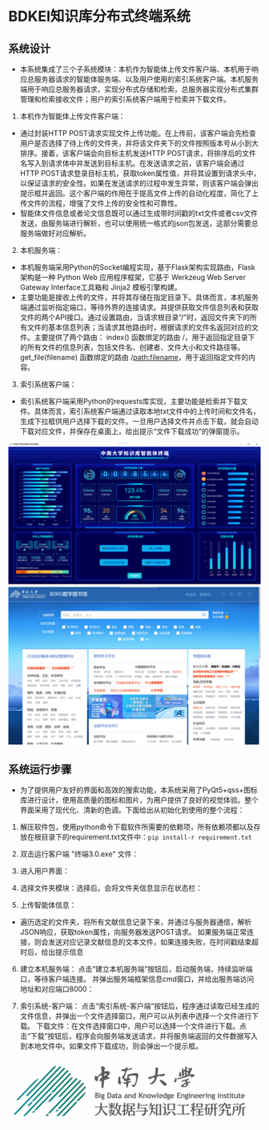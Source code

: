 # BDKEI知识库分布式终端系统

## 系统设计

- 本系统集成了三个子系统模块：本机作为智能体上传文件客户端、本机用于响应总服务器请求的智能体服务端、以及用户使用的索引系统客户端。本机服务端用于响应总服务器请求，实现分布式存储和检索，总服务器实现分布式集群管理和检索接收文件；用户的索引系统客户端用于检索并下载文件。
 
1. 本机作为智能体上传文件客户端：
- 通过封装HTTP POST请求实现文件上传功能。在上传前，该客户端会先检查用户是否选择了待上传的文件夹，并将该文件夹下的文件按照版本号从小到大排序。接着，该客户端会向目标主机发送HTTP POST请求，将排序后的文件名写入到请求体中并发送到目标主机。在发送请求之前，该客户端会通过HTTP POST请求登录目标主机，获取token属性值，并将其设置到请求头中，以保证请求的安全性。如果在发送请求的过程中发生异常，则该客户端会弹出提示框并返回。这个客户端的作用在于提高文件上传的自动化程度，简化了上传文件的流程，增强了文件上传的安全性和可靠性。
- 智能体文件信息或者论文信息既可以通过生成带时间戳的txt文件或者csv文件发送，由服务端进行解析，也可以使用统一格式的json包发送，这部分需要总服务端做好对应解析。

2. 本机服务端：
- 本机服务端采用Python的Socket编程实现，基于Flask架构实现路由，Flask架构是一种 Python Web 应用程序框架，它基于 Werkzeug Web Server Gateway Interface工具箱和 Jinja2 模板引擎构建。
- 主要功能是接收上传的文件，并将其存储在指定目录下。具体而言，本机服务端通过监听指定端口，等待外界的连接请求。并提供获取文件信息列表和获取文件的两个API接口。通过设置路由，当请求根目录“/”时，返回文件夹下的所有文件的基本信息列表；当请求其他路由时，根据请求的文件名返回对应的文件。主要提供了两个路由：
index() 函数绑定的路由 /，用于返回指定目录下的所有文件的信息列表，包括文件名、创建者、文件大小和文件路径等。
get_file(filename) 函数绑定的路由 /<path:filename>，用于返回指定文件的内容。

3. 索引系统客户端：
- 索引系统客户端采用Python的requests库实现，主要功能是检索并下载文件。具体而言，索引系统客户端通过读取本地txt文件中的上传时间和文件名，生成下拉框供用户选择下载的文件。一旦用户选择文件并点击下载，就会自动下载对应文件，并保存在桌面上，给出提示“文件下载成功“的弹窗提示。

![界面](photo/design.png)
![服务前端](photo/%E5%89%8D%E7%AB%AF.png)
## 系统运行步骤
- 为了提供用户友好的界面和高效的搜索功能，本系统采用了PyQt5+qss+图标库进行设计，使用高质量的图标和图片，为用户提供了良好的视觉体验。整个界面采用了现代化、清新的色调。下面给出从初始化到使用的整个流程：

1. 解压软件包，使用python命令下载软件所需要的依赖项，所有依赖项都以及存放在根目录下的requirement.txt文件中：```pip install·r requirement.txt```
2. 双击运行客户端  "终端3.0.exe"  文件：
3. 进入用户界面：
4. 选择文件夹模块：选择后，会将文件夹信息显示在状态栏：

5. 上传智能体信息：
- 遍历选定的文件夹，将所有文献信息记录下来，并通过与服务器通信，解析JSON响应，获取token属性，向服务器发送POST请求。
如果服务端正常连接，则会发送对应记录文献信息的文本文件，如果连接失败，在时间戳结束超时后，给出提示信息
6. 建立本机服务端：
点击“建立本机服务端”按钮后，启动服务端，持续监听端口，等待客户端连接。
并弹出服务端框架信息cmd窗口，并给出服务端访问地址和对应端口8000：

7. 索引系统-客户端：
点击“索引系统-客户端”按钮后，程序通过读取已经生成的文件信息，并弹出一个文件选择窗口，用户可以从列表中选择一个文件进行下载。
下载文件：在文件选择窗口中，用户可以选择一个文件进行下载。点击“下载”按钮后，程序会向服务端发送请求，并将服务端返回的文件数据写入到本地文件中。如果文件下载成功，则会弹出一个提示框。

![版权所有](photo/id.png)